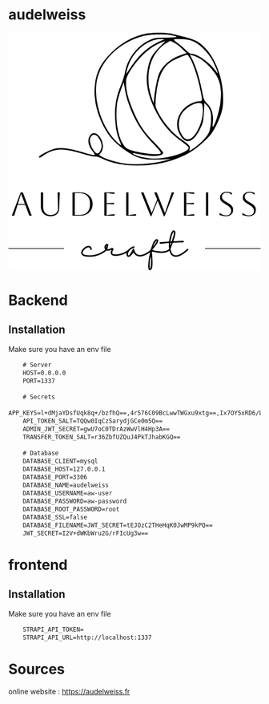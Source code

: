# audelweiss

![image](logo.svg)

# Backend

## Installation

Make sure you have an env file

```dotenv
    # Server
    HOST=0.0.0.0
    PORT=1337

    # Secrets
    APP_KEYS=l+dMjaYDsfUqk8q+/bzfhQ==,4r576C09BcLwwTWGxu9xtg==,Ix7OY5xRD6/LGDgQuFH2zA==,wcmYm9UciHxYXe8XLzuo+g==
    API_TOKEN_SALT=TQQw0IqCzSarydjGCe0m5Q==
    ADMIN_JWT_SECRET=gwU7oC0TDrAzWwVlH4Hp3A==
    TRANSFER_TOKEN_SALT=r36ZbfUZQuJ4PkTJhabKGQ==

    # Database
    DATABASE_CLIENT=mysql
    DATABASE_HOST=127.0.0.1
    DATABASE_PORT=3306
    DATABASE_NAME=audelweiss
    DATABASE_USERNAME=aw-user
    DATABASE_PASSWORD=aw-password
    DATABASE_ROOT_PASSWORD=root
    DATABASE_SSL=false
    DATABASE_FILENAME=JWT_SECRET=tEJOzC2THeHqK0JwMP9kPQ==
    JWT_SECRET=I2V+dWKbWru2G/rFIcUg3w==
```

# frontend

## Installation

Make sure you have an env file

```dotenv
    STRAPI_API_TOKEN=
    STRAPI_API_URL=http://localhost:1337
```

# Sources

online website : https://audelweiss.fr